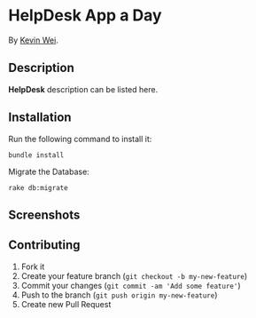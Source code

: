 # HelpDesk App a Day

By [Kevin Wei](https://github.com/Kevin-Wei).

## Description
**HelpDesk** description can be listed here.

## Installation

Run the following command to install it:

```console
bundle install
```

Migrate the Database:

```console
rake db:migrate
```
## Screenshots

## Contributing

1. Fork it
2. Create your feature branch (`git checkout -b my-new-feature`)
3. Commit your changes (`git commit -am 'Add some feature'`)
4. Push to the branch (`git push origin my-new-feature`)
5. Create new Pull Request
